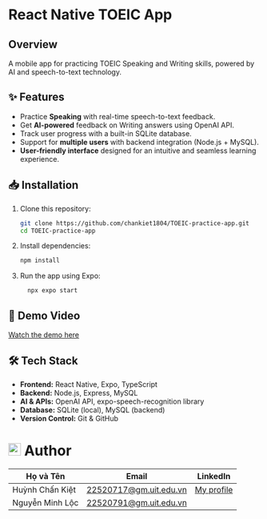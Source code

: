 # React Native TOEIC App

## Overview

A mobile app for practicing TOEIC Speaking and Writing skills, powered by AI and speech-to-text technology.

## ✨ Features
- Practice **Speaking** with real-time speech-to-text feedback.
- Get **AI-powered** feedback on Writing answers using OpenAI API.
- Track user progress with a built-in SQLite database.
- Support for **multiple users** with backend integration (Node.js + MySQL).
- **User-friendly interface** designed for an intuitive and seamless learning experience.

## 📥 Installation  
1. Clone this repository:  
   ```bash
   git clone https://github.com/chankiet1804/TOEIC-practice-app.git
   cd TOEIC-practice-app
2. Install dependencies:
   ```bash
   npm install
3. Run the app using Expo:
    ```bash
      npx expo start
    ```
## 🎥 Demo Video

[Watch the demo here](https://www.youtube.com/shorts/rDcqCB0BCDE)

## 🛠️ Tech Stack  
- **Frontend:** React Native, Expo, TypeScript  
- **Backend:** Node.js, Express, MySQL  
- **AI & APIs:** OpenAI API, expo-speech-recognition library  
- **Database:** SQLite (local), MySQL (backend)  
- **Version Control:** Git & GitHub 

# <img src="https://img.icons8.com/fluency/48/000000/group.png" alt="Team Icon" width="25"/> Author  

| Họ và Tên            | Email                  | LinkedIn 
| -------------------- | ---------------------- | ---------------------- |
| Huỳnh Chấn Kiệt      | 22520717@gm.uit.edu.vn |[My profile](https://www.linkedin.com/in/kiet-huynh-651bb6317/)|
| Nguyễn Minh Lộc      | 22520791@gm.uit.edu.vn |
